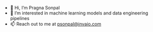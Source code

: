 - 👋 Hi, I’m Pragna Sonpal
- 👀 I’m interested in machine learning models and data engineering pipelines
- 📫 Reach out to me at psonpal@invaio.com

<!---
pragnainvaio/pragnainvaio is a ✨ special ✨ repository because its `README.md` (this file) appears on your GitHub profile.
You can click the Preview link to take a look at your changes.
--->
